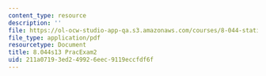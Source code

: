 ```yaml
---
content_type: resource
description: ''
file: https://ol-ocw-studio-app-qa.s3.amazonaws.com/courses/8-044-statistical-physics-i-spring-2013/211a07193ed249926eec9119eccfdf6f_MIT8_044S14_practexam2_03.pdf
file_type: application/pdf
resourcetype: Document
title: 8.044s13 PracExam2
uid: 211a0719-3ed2-4992-6eec-9119eccfdf6f
---
```


